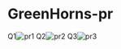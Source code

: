 # GreenHorns-pr
Q1![pr1](https://github.com/prarthana-v/GreenHorns-pr/assets/131654472/0fdfa3fe-c6c4-465e-8852-1908e6762078)
Q2![pr2](https://github.com/prarthana-v/GreenHorns-pr/assets/131654472/d5dc395a-4f7f-4b7d-a785-ebb0362adc65)
Q3![pr3](https://github.com/prarthana-v/GreenHorns-pr/assets/131654472/05bca3b5-102a-460a-a74c-2c6ddd44dbdf)
